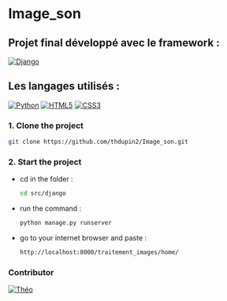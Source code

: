 # Image_son

## Projet final développé avec le framework :
[![Django](https://img.shields.io/badge/Django-092E20?style=for-the-badge&logo=django&logoColor=green)](https://docs.djangoproject.com/fr/5.0/)

## Les langages utilisés :
[![Python](https://img.shields.io/badge/Python-FFD43B?style=for-the-badge&logo=python&logoColor=blue)](https://www.python.org/doc/)
[![HTML5](https://img.shields.io/badge/HTML5-E34F26?style=for-the-badge&logo=html5&logoColor=white)](https://html.spec.whatwg.org/)
[![CSS3](https://img.shields.io/badge/CSS3-1572B6?style=for-the-badge&logo=css3&logoColor=white)](https://www.w3.org/Style/CSS/)

### 1. Clone the project
```sh
git clone https://github.com/thdupin2/Image_son.git
```

### 2. Start the project
- cd in the folder :
  ```sh
  cd src/django
  ```

- run the command :
  ```sh
  python manage.py runserver
  ```

- go to your internet browser and paste :
  ```sh
  http://localhost:8000/traitement_images/home/
  ```

### Contributor
[![Théo](https://images.weserv.nl/?url=avatars.githubusercontent.com/u/92861841?v=4&h=75&w=75&fit=cover&mask=circle&maxage=7d)](https://github.com/thdupin2)
